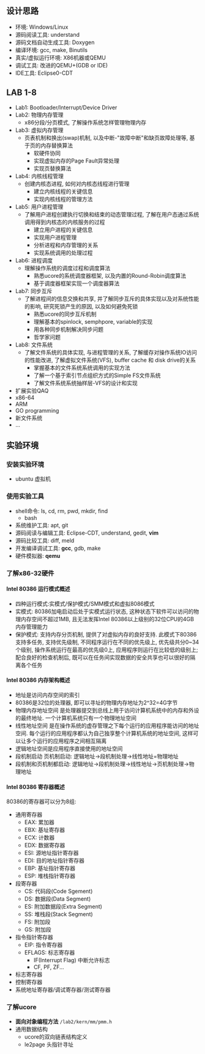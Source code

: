 ## 设计思路
- 环境: Windows/Linux
- 源码阅读工具: understand
- 源码文档自动生成工具: Doxygen
- 编译环境: gcc, make, Binutils
- 真实/虚拟运行环境: X86机器或QEMU
- 调试工具: 改进的QEMU+(GDB or IDE)
- IDE工具: Eclipse0-CDT

## LAB 1-8
- Lab1: Bootloader/Interrupt/Device Driver
- Lab2: 物理内存管理
	- x86分段/分页模式, 了解操作系统怎样管理物理内存
- Lab3: 虚拟内存管理
	- 页表机制和换出(swap)机制, 以及中断-"故障中断"和缺页故障处理等, 基于页的内存替换算法
		- 软硬件协同
		- 实现虚拟内存的Page Fault异常处理
		- 实现页替换算法
- Lab4: 内核线程管理
	- 创建内核态进程, 如何对内核态线程进行管理
		-	建立内核线程的关键信息
		- 实现内核线程的管理方法
- Lab5: 用户进程管理
	- 了解用户进程创建执行切换和结束的动态管理过程, 了解在用户态通过系统调用得到内核态的内核服务的过程
		- 建立用户进程的关键信息
		- 实现用户进程管理
		- 分析进程和内存管理的关系
		- 实现系统调用的处理过程
- Lab6: 进程调度
	- 理解操作系统的调度过程和调度算法
		- 熟悉ucore的系统调度器框架, 以及内置的Round-Robin调度算法
		- 基于调度器框架实现一个调度器算法
- Lab7: 同步互斥
	- 了解进程间的信息交换和共享, 并了解同步互斥的具体实现以及对系统性能的影响, 研究死锁产生的原因, 以及如何避免死锁
		- 熟悉ucore的同步互斥机制
		- 理解基本的spinlock, semphpore, variable的实现
		- 用各种同步机制解决同步问题
		- 哲学家问题
- Lab8: 文件系统
	- 了解文件系统的具体实现, 与进程管理的关系, 了解缓存对操作系统IO访问的性能改进, 了解虚拟文件系统(VFS),	buffer cache 和 disk drive的关系
		- 掌握基本的文件系统系统调用的实现方法
		- 了解一个基于索引节点组织方式的Simple FS文件系统
		- 了解文件系统系统抽样层-VFS的设计和实现
- 扩展实验QAQ
 - x86-64
 - ARM
 - GO programming
 - 新文件系统
 - ...

## 实验环境

### 安装实验环境
- ubuntu 虚拟机

### 使用实验工具
- shell命令: ls, cd, rm, pwd, mkdir, find
	- bash
- 系统维护工具: apt, git
- 源码阅读与编辑工具: Eclipse-CDT, understand, gedit, **vim** 
- 源码比较工具: diff, meld
- 开发编译调试工具: **gcc**, gdb, make
- 硬件模拟器: **qemu**

### 了解x86-32硬件

#### Intel 80386 运行模式概述
- 四种运行模式:实模式/保护模式/SMM模式和虚拟8086模式
- 实模式: 80386加电启动后处于实模式运行状态, 这种状态下软件可以访问的物理内存空间不超过1MB, 且无法发挥Intel 80386以上级别的32位CPU的4GB内存管理能力
- 保护模式: 支持内存分页机制, 提供了对虚拟内存的良好支持. 此模式下80386支持多任务, 支持优先级制, 不同程序运行在不同的优先级上, 优先级共分0~34个级别, 操作系统运行在最高的优先级0上, 应用程序则运行在比较低的级别上; 配合良好的检查机制后, 既可以在任务间实现数据的安全共享也可以很好的隔离各个任务

#### Intel 80386 内存架构概述
- 地址是访问内存空间的索引
- 80386是32位的处理器, 即可以寻址的物理内存地址为2^32=4G字节
- 物理内存地址空间 是处理器提交到总线上用于访问计算机系统中的内存和外设的最终地址. 一个计算机系统只有一个物理地址空间
- 线性地址空间 是在操作系统的虚存管理之下每个运行的应用程序能访问的地址空间. 每个运行的应用程序都认为自己独享整个计算机系统的地址空间, 这样可以让多个运行的应用程序之间相互隔离
- 逻辑地址空间是应用程序直接使用的地址空间
- 段机制启动 页机制启动: 逻辑地址->段机制处理->线性地址=物理地址
- 段机制和页机制都启动: 逻辑地址->段机制处理->线性地址->页机制处理->物理地址

#### Intel 80386 寄存器概述
80386的寄存器可以分为8组:
- 通用寄存器
	- EAX: 累加器
	- EBX: 基址寄存器
	- ECX: 计数器
	- EDX: 数据寄存器        
	- ESI: 源地址指针寄存器  
	- EDI: 目的地址指针寄存器
	- EBP: 基址指针寄存器
	- ESP: 堆栈指针寄存器
- 段寄存器
	- CS: 代码段(Code Sgement)
 	- DS: 数据段(Data Segment)
 	- ES: 附加数据段(Extra Segment)
 	- SS: 堆栈段(Stack Segment)
 	- FS: 附加段
 	- GS: 附加段
- 指令指针寄存器
	- EIP: 指令寄存器
	- EFLAGS: 标志寄存器
		- IF(Interrupt Flag) 中断允许标志
		- CF, PF, ZF...
- 标志寄存器
- 控制寄存器
- 系统地址寄存器/调试寄存器/测试寄存器

### 了解ucore
- **面向对象编程方法** 
`/lab2/kern/mm/pmm.h`
- 通用数据结构
	- ucore的双向链表结构定义
	- le2page 头指针寻址

